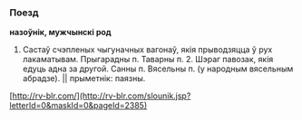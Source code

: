 ### Поезд
**назоўнік, мужчынскі род**

1. Састаў счэпленых чыгуначных вагонаў, якія прыводзяцца ў рух лакаматывам. Прыгарадны п. Таварны п. 2. Шэраг павозак, якія едуць адна за другой. Санны п. Вясельны п. (у народным вясельным абрадзе). || прыметнік: паязны.

<a rel="author">[http://rv-blr.com/](http://rv-blr.com/slounik.jsp?letterId=0&maskId=0&pageId=2385)</a>

